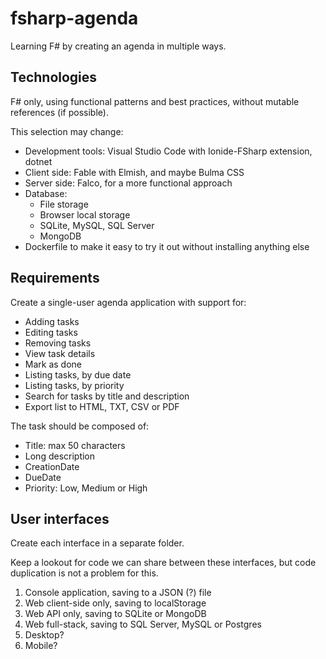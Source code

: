 # fsharp-agenda

Learning F# by creating an agenda in multiple ways.

## Technologies

F# only, using functional patterns and best practices, without mutable references (if possible).

This selection may change:

- Development tools: Visual Studio Code with Ionide-FSharp extension, dotnet
- Client side: Fable with Elmish, and maybe Bulma CSS
- Server side: Falco, for a more functional approach
- Database:
  - File storage
  - Browser local storage
  - SQLite, MySQL, SQL Server
  - MongoDB
- Dockerfile to make it easy to try it out without installing anything else

## Requirements

Create a single-user agenda application with support for:

- Adding tasks
- Editing tasks
- Removing tasks
- View task details
- Mark as done
- Listing tasks, by due date
- Listing tasks, by priority
- Search for tasks by title and description
- Export list to HTML, TXT, CSV or PDF

The task should be composed of:

- Title: max 50 characters
- Long description
- CreationDate
- DueDate
- Priority: Low, Medium or High

## User interfaces

Create each interface in a separate folder.

Keep a lookout for code we can share between these interfaces, but code duplication is not a problem for this.

1. Console application, saving to a JSON (?) file
2. Web client-side only, saving to localStorage
3. Web API only, saving to SQLite or MongoDB
4. Web full-stack, saving to SQL Server, MySQL or Postgres
5. Desktop?
6. Mobile?
